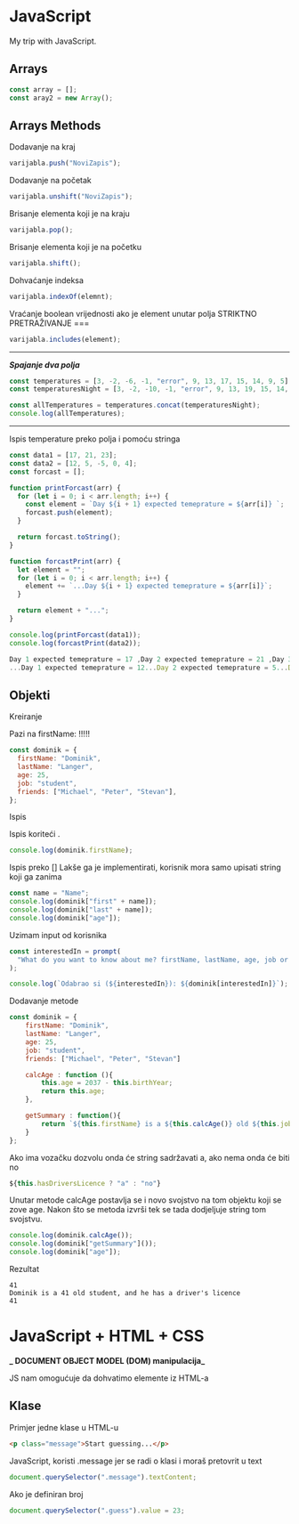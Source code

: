 # JavaScript

My trip with JavaScript.

## Arrays

```javascript
const array = [];
const aray2 = new Array();
```

## Arrays Methods

Dodavanje na kraj

```javascript
varijabla.push("NoviZapis");
```

Dodavanje na početak

```javascript
varijabla.unshift("NoviZapis");
```

Brisanje elementa koji je na kraju

```javascript
varijabla.pop();
```

Brisanje elementa koji je na početku

```javascript
varijabla.shift();
```

Dohvaćanje indeksa

```javascript
varijabla.indexOf(elemnt);
```

Vraćanje boolean vrijednosti ako je element unutar polja
STRIKTNO PRETRAŽIVANJE ===

```javascript
varijabla.includes(element);
```

---

**_Spajanje dva polja_**

```javascript
const temperatures = [3, -2, -6, -1, "error", 9, 13, 17, 15, 14, 9, 5];
const temperaturesNight = [3, -2, -10, -1, "error", 9, 13, 19, 15, 14, 9, 5];

const allTemperatures = temperatures.concat(temperaturesNight);
console.log(allTemperatures);
```

---

Ispis temperature preko polja i pomoću stringa

```javascript
const data1 = [17, 21, 23];
const data2 = [12, 5, -5, 0, 4];
const forcast = [];

function printForcast(arr) {
  for (let i = 0; i < arr.length; i++) {
    const element = `Day ${i + 1} expected temeprature = ${arr[i]} `;
    forcast.push(element);
  }

  return forcast.toString();
}

function forcastPrint(arr) {
  let element = "";
  for (let i = 0; i < arr.length; i++) {
    element += `...Day ${i + 1} expected temeprature = ${arr[i]}`;
  }

  return element + "...";
}

console.log(printForcast(data1));
console.log(forcastPrint(data2));
```

```javascript
Day 1 expected temeprature = 17 ,Day 2 expected temeprature = 21 ,Day 3 expected temeprature = 23
...Day 1 expected temeprature = 12...Day 2 expected temeprature = 5...Day 3 expected temeprature = -5...Day 4 expected temeprature = 0...Day 5 expected temeprature = 4...
```

## Objekti

Kreiranje

Pazi na firstName: !!!!!

```javascript
const dominik = {
  firstName: "Dominik",
  lastName: "Langer",
  age: 25,
  job: "student",
  friends: ["Michael", "Peter", "Stevan"],
};
```

Ispis

Ispis koriteći .

```javascript
console.log(dominik.firstName);
```

Ispis preko []
Lakše ga je implementirati, korisnik mora samo upisati string koji ga zanima

```javascript
const name = "Name";
console.log(dominik["first" + name]);
console.log(dominik["last" + name]);
console.log(dominik["age"]);
```

Uzimam input od korisnika

```javascript
const interestedIn = prompt(
  "What do you want to know about me? firstName, lastName, age, job or friends"
);

console.log(`Odabrao si (${interestedIn}): ${dominik[interestedIn]}`);
```

Dodavanje metode

```javascript
const dominik = {
    firstName: "Dominik",
    lastName: "Langer",
    age: 25,
    job: "student",
    friends: ["Michael", "Peter", "Stevan"]

    calcAge : function (){
        this.age = 2037 - this.birthYear;
        return this.age;
    },

    getSummary : function(){
        return `${this.firstName} is a ${this.calcAge()} old ${this.job}, and he has ${this.hasDriversLicence ? "a" : "no"} driver's licence`;
    }
};
```

Ako ima vozačku dozvolu onda će string sadržavati a, ako nema onda će biti no

```javascript
${this.hasDriversLicence ? "a" : "no"}
```

Unutar metode calcAge postavlja se i novo svojstvo na tom objektu koji se zove age. Nakon što se metoda izvrši tek se tada dodjeljuje string tom svojstvu.

```javascript
console.log(dominik.calcAge());
console.log(dominik["getSummary"]());
console.log(dominik["age"]);
```

Rezultat

```
41
Dominik is a 41 old student, and he has a driver's licence
41
```

# JavaScript + HTML + CSS

**_ DOCUMENT OBJECT MODEL (DOM) manipulacija_**

JS nam omogućuje da dohvatimo elemente iz HTML-a

## Klase

Primjer jedne klase u HTML-u

```html
<p class="message">Start guessing...</p>
```

JavaScript, koristi .message jer se radi o klasi i moraš pretovrit u text

```javascript
document.querySelector(".message").textContent;
```

Ako je definiran broj

```javascript
document.querySelector(".guess").value = 23;
```
